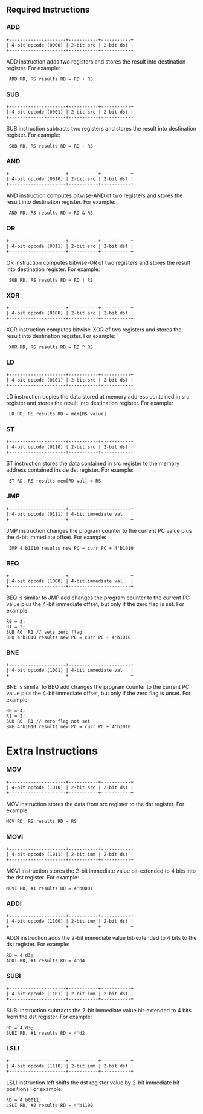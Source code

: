 ## Required Instructions

### ADD
```
+---------------------+-----------+-----------+
| 4-bit opcode (0000) | 2-bit src | 2-bit dst |
+---------------------+-----------+-----------+
```
ADD instruction adds two registers and stores the result into destination register.
For example:
```
 ADD RD, RS results RD = RD + RS
```

### SUB
```
+---------------------+-----------+-----------+
| 4-bit opcode (0001) | 2-bit src | 2-bit dst |
+---------------------+-----------+-----------+
```
SUB instruction subtracts two registers and stores the result into destination register.
For example:
```
 SUB RD, RS results RD = RD - RS
```

### AND
```
+---------------------+-----------+-----------+
| 4-bit opcode (0010) | 2-bit src | 2-bit dst |
+---------------------+-----------+-----------+
```
AND instruction computes bitwise-AND of two registers and stores the result into
destination register.
For example:
```
 AND RD, RS results RD = RD & RS
```

### OR
```
+---------------------+-----------+-----------+
| 4-bit opcode (0011) | 2-bit src | 2-bit dst |
+---------------------+-----------+-----------+
```
OR instruction computes bitwise-OR of two registers and stores the result into
destination register.
For example:
```
 SUB RD, RS results RD = RD | RS
```

### XOR
```
+---------------------+-----------+-----------+
| 4-bit opcode (0100) | 2-bit src | 2-bit dst |
+---------------------+-----------+-----------+
```
XOR instruction computes bitwise-XOR of two registers and stores the result into
destination register.
For example:
```
 XOR RD, RS results RD = RD ^ RS
```

### LD
```
+---------------------+-----------+-----------+
| 4-bit opcode (0101) | 2-bit src | 2-bit dst |
+---------------------+-----------+-----------+
```
LD instruction copies the data stored at memory address contained in src register
and stores the result into destination register.
For example:
```
 LD RD, RS results RD = mem[RS value]
```

### ST
```
+---------------------+-----------+-----------+
| 4-bit opcode (0110) | 2-bit src | 2-bit dst |
+---------------------+-----------+-----------+
```
ST instruction stores the data contained in src register to the memory address
contained inside dst register.
For example:
```
 ST RD, RS results mem[RD val] = RS
```

### JMP
```
+---------------------+-----------------------+
| 4-bit opcode (0111) | 4-bit immediate val   |
+---------------------+-----------------------+
```
JMP instruction changes the program counter to the current PC value plus
the 4-bit immediate offset.
For example:
```
 JMP 4'b1010 results new PC = curr PC + 4'b1010
```

### BEQ
```
+---------------------+-----------------------+
| 4-bit opcode (1000) | 4-bit immediate val   |
+---------------------+-----------------------+
```
BEQ is similar to JMP add changes the program counter to the current PC value plus
the 4-bit immediate offset, but only if the zero flag is set.
For example:
```
R0 = 2;
R1 = 2;
SUB R0, R1 // sets zero flag
BEQ 4'b1010 results new PC = curr PC + 4'b1010
```

### BNE
```
+---------------------+-----------------------+
| 4-bit opcode (1001) | 4-bit immediate val   |
+---------------------+-----------------------+
```
BNE is similar to BEQ add changes the program counter to the current PC value plus
the 4-bit immediate offset, but only if the zero flag is unset.
For example:
```
R0 = 4;
R1 = 2;
SUB R0, R1 // zero flag not set
BNE 4'b1010 results new PC = curr PC + 4'b1010
```

# Extra Instructions

### MOV
```
+---------------------+-----------+-----------+
| 4-bit opcode (1010) | 2-bit src | 2-bit dst |
+---------------------+-----------+-----------+
```
MOV instruction stores the data from src register to the dst register.
For example:
```
MOV RD, RS results RD = RS
```

### MOVI
```
+---------------------+-----------+-----------+
| 4-bit opcode (1011) | 2-bit imm | 2-bit dst |
+---------------------+-----------+-----------+
```
MOVI instruction stores the 2-bit immediate value bit-extended to 4
bits into the dst register.
For example:
```
MOVI RD, #1 results RD = 4'b0001
```

### ADDI
```
+---------------------+-----------+-----------+
| 4-bit opcode (1100) | 2-bit imm | 2-bit dst |
+---------------------+-----------+-----------+
```
ADDI instruction adds the 2-bit immediate value bit-extended to 4
bits to the dst register.
For example:
```
RD = 4'd3;
ADDI RD, #1 results RD = 4'd4
```

### SUBI
```
+---------------------+-----------+-----------+
| 4-bit opcode (1101) | 2-bit imm | 2-bit dst |
+---------------------+-----------+-----------+
```
SUBI instruction subtracts the 2-bit immediate value bit-extended to 4
bits from the dst register.
For example:
```
RD = 4'd3;
SUBI RD, #1 results RD = 4'd2
```

### LSLI
```
+---------------------+-----------+-----------+
| 4-bit opcode (1110) | 2-bit imm | 2-bit dst |
+---------------------+-----------+-----------+
```
LSLI instruction left shifts the dst register value by 2-bit immediate
bit positions
For example:
```
RD = 4'b0011;
LSLI RD, #2 results RD = 4'b1100
```
